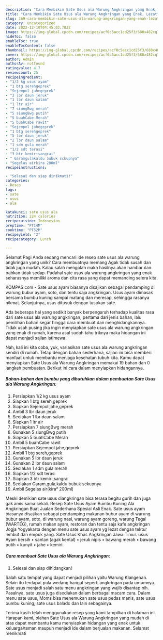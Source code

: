 ```yaml
---
description: "Cara Membikin Sate Usus ala Warung Angkringan yang Enak, Lezat"
title: "Cara Membikin Sate Usus ala Warung Angkringan yang Enak, Lezat"
slug: 369-cara-membikin-sate-usus-ala-warung-angkringan-yang-enak-lezat
category: Uncategorized
date: 2022-12-10T04:45:03.703Z
image: https://img-global.cpcdn.com/recipes/acf0c5acc1cd25f3/680x482cq70/sate-usus-ala-warung-angkringan-foto-resep-utama.jpg
hideToc: false
enableToc: true
enableTocContent: false
thumbnail: https://img-global.cpcdn.com/recipes/acf0c5acc1cd25f3/680x482cq70/sate-usus-ala-warung-angkringan-foto-resep-utama.jpg
cover: https://img-global.cpcdn.com/recipes/acf0c5acc1cd25f3/680x482cq70/sate-usus-ala-warung-angkringan-foto-resep-utama.jpg
author: Admin
authorAv: notfound
ratingvalue: 4.7
reviewcount: 25
recipeingredient:
- "1/2 kg usus ayam"
- "1 btg serehgeprek"
- "Sejempol jahegeprek"
- "3 lbr daun jeruk"
- "1 lbr daun salam"
- "1 ltr air"
- "7 siungBwg merah"
- "5 siungBwg putih"
- "5 buahCabe Merah"
- "5 buahCabe rawit"
- "Sejempol jahegeprek"
- "1 btg serehgeprek"
- "5 lbr daun jeruk"
- "2 lbr daun salam"
- "1 sdm gula merah"
- "1/2 sdt terasi"
- "3 btr kemirisangrai"
- " Garamgulakaldu bubuk sckupnya"
- "Segelas airkira 200ml"
recipeinstructions:

- "Selesai dan siap dinikmati!"
categories:
- Resep
tags:
- sate
- usus
- ala

katakunci: sate usus ala 
nutrition: 224 calories
recipecuisine: Indonesian
preptime: "PT14M"
cooktime: "PT52M"
recipeyield: "2"
recipecategory: Lunch

---
```



Selamat Pagi Anda sedang mencari ide resep sate usus ala warung angkringan yang unik? Cara membuatnya memang Agak tidak susah dan tidak juga mudah. Kalau salah mengolah maka hasilnya akan hambar dan bahkan tidak sedap. Padahal sate usus ala warung angkringan yang enak seharusnya memiliki aroma dan cita rasa yang dapat memancing selera kita.


KOMPAS.com - Sate usus ayam biasanya disajikan sebagai pendamping di warung bubur ayam, soto, dan tentu saja angkringan. Usus ayam dimasak bersama bumbu kuning sampai matang dan meresap, sehingga rasanya nikmat. Selanjutnya, usus ditusuk dengan tusukan sate.

Ada beberapa hal yang sedikit banyak berpengaruh terhadap kualitas rasa dari sate usus ala warung angkringan, pertama dari jenis bahan, lalu pemilihan bahan segar hingga cara membuat dan menghidangkannya. Tidak usah pusing jika ingin menyiapkan sate usus ala warung angkringan yang enak di rumah, karena asal sudah tahu triknya maka hidangan ini dapat menjadi sajian istimewa.


Nah, kali ini kita coba, yuk, variasikan sate usus ala warung angkringan sendiri di rumah. Tetap dengan bahan sederhana, sajian ini bisa memberi manfaat untuk membantu menjaga kesehatan tubuh kita. Kamu dapat menyiapkan Sate Usus ala Warung Angkringan memakai 19 bahan dan 0 langkah pembuatan. Berikut ini cara dalam menyiapkan hidangannya.

<!--inarticleads1-->

##### Bahan-bahan dan bumbu yang dibutuhkan dalam pembuatan Sate Usus ala Warung Angkringan:

1. Persiapkan 1/2 kg usus ayam
1. Siapkan 1 btg sereh,geprek
1. Siapkan Sejempol jahe,geprek
1. Ambil 3 lbr daun jeruk
1. Sediakan 1 lbr daun salam
1. Siapkan 1 ltr air
1. Persiapkan 7 siungBwg merah
1. Gunakan 5 siungBwg putih
1. Siapkan 5 buahCabe Merah
1. Ambil 5 buahCabe rawit
1. Persiapkan Sejempol jahe,geprek
1. Ambil 1 btg sereh,geprek
1. Gunakan 5 lbr daun jeruk
1. Gunakan 2 lbr daun salam
1. Sediakan 1 sdm gula merah
1. Siapkan 1/2 sdt terasi
1. Siapkan 3 btr kemiri,sangrai
1. Sediakan  Garam,gula,kaldu bubuk sckupnya
1. Ambil Segelas air(kira² 200ml)


Meski demikian sate usus diangkringan bisa terasa begitu gurih dan juga gak amis sama sekali. Resep Sate Usus Ayam Bumbu Kuning Ala Angkringan Buat Jualan Sederhana Spesial Asli Enak. Sate usus ayam biasanya disajikan sebagai pendamping makanan bubur ayam di warung bubur ayam, soto, di warung nasi, warung ayam goreng, warung Tegal (WARTEG), rumah makan ayam, restoran dan tentu saja kafe angkringan Jogja Yogyakarta dengan menu sate usus ayam yg lezat dengan tektur lembut dan empuk yang. Sate Usus Khas Angkringan Jawa Timur. usus Ayam bersih • santan (agak kental) • jeruk nipis • bawang merah • bawang putih • kunyit • jahe • kemiri. 

<!--inarticleads2-->

##### Cara membuat Sate Usus ala Warung Angkringan:


1. Selesai dan siap dihidangkan!

Salah satu tempat yang dapat menjadi pilihan yaitu Warung Klangenan. Selain itu terdapat pula wedang hangat seperti angkringan pada umumnya. Sate usus menjadi salah satu menu angkringan yang wajib disantap nih. Pasalnya, sate usus juga disediakan dalam berbagai macam cara. Dalam menu sate usus, Moms bisa menemukan sate usus pedas manis, sate usus bumbu kuning, sate usus balado dan lain sebagainya. 

Terima kasih telah menggunakan resep yang kami tampilkan di halaman ini. Harapan kami, olahan Sate Usus ala Warung Angkringan yang mudah di atas dapat membantu kamu menyiapkan hidangan yang enak untuk keluarga/teman maupun menjadi ide dalam berjualan makanan. Selamat menikmati
